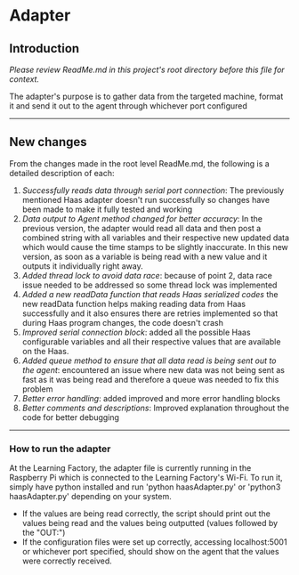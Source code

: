 # Adapter
  
## Introduction

*Please review ReadMe.md in this project's root directory before this file for context.*

The adapter's purpose is to gather data from the targeted machine, format it and send it out to the agent through whichever port configured

---
  
## New changes

From the changes made in the root level ReadMe.md, the following is a detailed description of each:

1. *Successfully reads data through serial port connection*: The previously mentioned Haas adapter doesn't run successfully so changes have been made to make it fully tested and working
2. *Data output to Agent method changed for better accuracy*: In the previous version, the adapter would read all data and then post a combined string with all variables and their respective new updated data which would cause the time stamps to be slightly inaccurate. In this new version, as soon as a variable is being read with a new value and it outputs it individually right away.
3. *Added thread lock to avoid data race*: because of point 2, data race issue needed to be addressed so some thread lock was implemented
4. *Added a new readData function that reads Haas serialized codes* the new readData function helps making reading data from Haas successfully and it also ensures there are retries implemented so that during Haas program changes, the code doesn't crash
5. *Improved serial connection block*: added all the possible Haas configurable variables and all their respective values that are available on the Haas.
6. *Added queue method to ensure that all data read is being sent out to the agent*: encountered an issue where new data was not being sent as fast as it was being read and therefore a queue was needed to fix this problem
7. *Better error handling*: added improved and more error handling blocks
8. *Better comments and descriptions*: Improved explanation throughout the code for better debugging

---

### How to run the adapter

At the Learning Factory, the adapter file is currently running in the Raspberry Pi which is connected to the Learning Factory's Wi-Fi. To run it, simply have python installed and run 'python haasAdapter.py' or 'python3 haasAdapter.py' depending on your system. 
- If the values are being read correctly, the script should print out the values being read and the values being outputted (values followed by the "OUT:")
- If the configuration files were set up correctly, accessing localhost:5001 or whichever port specified, should show on the agent that the values were correctly received.